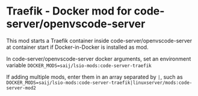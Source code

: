 # Traefik - Docker mod for code-server/openvscode-server

This mod starts a Traefik container inside code-server/openvscode-server at container start if Docker-in-Docker is installed as mod.

In code-server/openvscode-server docker arguments, set an environment variable `DOCKER_MODS=saij/lsio-mods:code-server-traefik`

If adding multiple mods, enter them in an array separated by `|`, such as `DOCKER_MODS=saij/lsio-mods:code-server-traefik|linuxserver/mods:code-server-mod2`